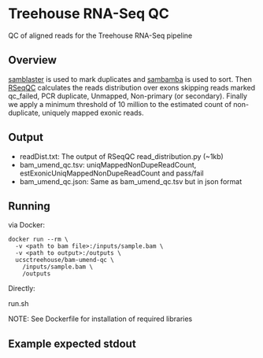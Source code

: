 # Treehouse RNA-Seq QC
QC of aligned reads for the Treehouse RNA-Seq pipeline

## Overview
[samblaster](https://github.com/GregoryFaust/samblaster) is used to mark duplicates and [sambamba](http://lomereiter.github.io/sambamba/) is used to sort. Then [RSeqQC](http://rseqc.sourceforge.net/) calculates the reads distribution over exons skipping reads marked qc_failed, PCR duplicate, Unmapped, Non-primary (or secondary). Finally we apply a minimum threshold of 10 million to the estimated count of non-duplicate, uniquely mapped exonic reads.

## Output
* readDist.txt: The output of RSeqQC read_distribution.py (~1kb)
* bam_umend_qc.tsv: uniqMappedNonDupeReadCount, estExonicUniqMappedNonDupeReadCount and pass/fail
* bam_umend_qc.json: Same as bam_umend_qc.tsv but in json format

## Running 
via Docker:

```
docker run --rm \
  -v <path to bam file>:/inputs/sample.bam \
  -v <path to output>:/outputs \
  ucsctreehouse/bam-umend-qc \
    /inputs/sample.bam \
    /outputs
```

Directly:

  run.sh <path to bam> <path to output folder> 

NOTE: See Dockerfile for installation of required libraries

## Example expected stdout
